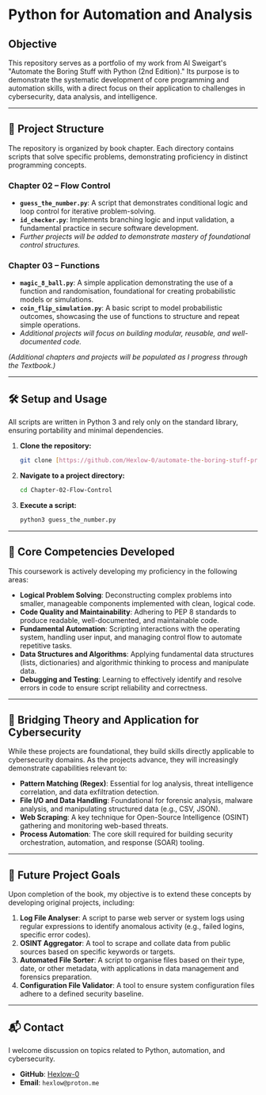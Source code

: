 # Python for Automation and Analysis

## Objective

This repository serves as a portfolio of my work from Al Sweigart's "Automate the Boring Stuff with Python (2nd Edition)." Its purpose is to demonstrate the systematic development of core programming and automation skills, with a direct focus on their application to challenges in cybersecurity, data analysis, and intelligence.

---

## 📁 Project Structure

The repository is organized by book chapter. Each directory contains scripts that solve specific problems, demonstrating proficiency in distinct programming concepts.

### Chapter 02 – Flow Control
* **`guess_the_number.py`**: A script that demonstrates conditional logic and loop control for iterative problem-solving.
* **`id_checker.py`**: Implements branching logic and input validation, a fundamental practice in secure software development.
* *Further projects will be added to demonstrate mastery of foundational control structures.*

### Chapter 03 – Functions
* **`magic_8_ball.py`**: A simple application demonstrating the use of a function and randomisation, foundational for creating probabilistic models or simulations.
* **`coin_flip_simulation.py`**: A basic script to model probabilistic outcomes, showcasing the use of functions to structure and repeat simple operations.
* *Additional projects will focus on building modular, reusable, and well-documented code.*

*(Additional chapters and projects will be populated as I progress through the Textbook.)*

---

## 🛠️ Setup and Usage

All scripts are written in Python 3 and rely only on the standard library, ensuring portability and minimal dependencies.

1.  **Clone the repository:**
    ```bash
    git clone [https://github.com/Hexlow-0/automate-the-boring-stuff-projects.git](https://github.com/Hexlow-0/automate-the-boring-stuff-projects.git)
    ```
2.  **Navigate to a project directory:**
    ```bash
    cd Chapter-02-Flow-Control
    ```
3.  **Execute a script:**
    ```bash
    python3 guess_the_number.py
    ```

---

## 🧠 Core Competencies Developed

This coursework is actively developing my proficiency in the following areas:

* **Logical Problem Solving**: Deconstructing complex problems into smaller, manageable components implemented with clean, logical code.
* **Code Quality and Maintainability**: Adhering to PEP 8 standards to produce readable, well-documented, and maintainable code.
* **Fundamental Automation**: Scripting interactions with the operating system, handling user input, and managing control flow to automate repetitive tasks.
* **Data Structures and Algorithms**: Applying fundamental data structures (lists, dictionaries) and algorithmic thinking to process and manipulate data.
* **Debugging and Testing**: Learning to effectively identify and resolve errors in code to ensure script reliability and correctness.

---

## 🌉 Bridging Theory and Application for Cybersecurity

While these projects are foundational, they build skills directly applicable to cybersecurity domains. As the projects advance, they will increasingly demonstrate capabilities relevant to:

* **Pattern Matching (Regex)**: Essential for log analysis, threat intelligence correlation, and data exfiltration detection.
* **File I/O and Data Handling**: Foundational for forensic analysis, malware analysis, and manipulating structured data (e.g., CSV, JSON).
* **Web Scraping**: A key technique for Open-Source Intelligence (OSINT) gathering and monitoring web-based threats.
* **Process Automation**: The core skill required for building security orchestration, automation, and response (SOAR) tooling.

---

## 🚀 Future Project Goals

Upon completion of the book, my objective is to extend these concepts by developing original projects, including:

1.  **Log File Analyser**: A script to parse web server or system logs using regular expressions to identify anomalous activity (e.g., failed logins, specific error codes).
2.  **OSINT Aggregator**: A tool to scrape and collate data from public sources based on specific keywords or targets.
3.  **Automated File Sorter**: A script to organise files based on their type, date, or other metadata, with applications in data management and forensics preparation.
4.  **Configuration File Validator**: A tool to ensure system configuration files adhere to a defined security baseline.

---

## 📬 Contact

I welcome discussion on topics related to Python, automation, and cybersecurity.

* **GitHub**: [Hexlow-0](https://github.com/Hexlow-0)
* **Email**: `hexlow@proton.me`
